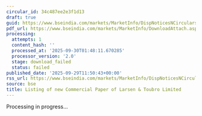 ```yaml
---
circular_id: 34c487ee2e3f1d13
draft: true
guid: https://www.bseindia.com/markets/MarketInfo/DispNoticesNCirculars.aspx?Noticeid={23099C3F-4C75-4CBA-A1F7-085E644F1F85}&noticeno=20250929-41&dt=09/29/2025&icount=41&totcount=87&flag=0
pdf_url: https://www.bseindia.com/markets/MarketInfo/DownloadAttach.aspx?id=20250929-41&attachedId=
processing:
  attempts: 1
  content_hash: ''
  processed_at: '2025-09-30T01:48:11.670285'
  processor_version: '2.0'
  stage: download_failed
  status: failed
published_date: '2025-09-29T11:50:43+00:00'
rss_url: https://www.bseindia.com/markets/MarketInfo/DispNoticesNCirculars.aspx?Noticeid={23099C3F-4C75-4CBA-A1F7-085E644F1F85}&noticeno=20250929-41&dt=09/29/2025&icount=41&totcount=87&flag=0
source: bse
title: Listing of new Commercial Paper of Larsen & Toubro Limited
---
```


Processing in progress...